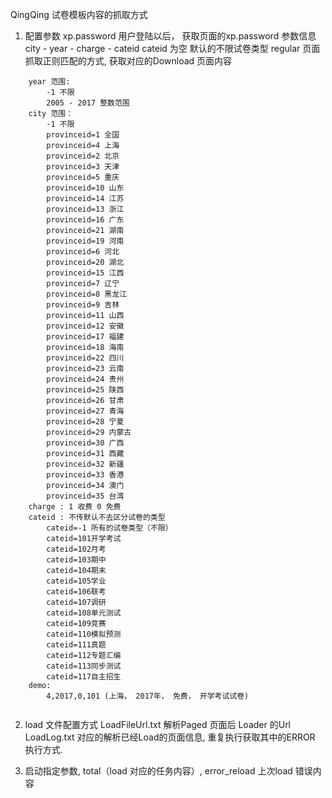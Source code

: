 QingQing 试卷模板内容的抓取方式
1. 配置参数
    xp.password 用户登陆以后， 获取页面的xp.password 参数信息
    city - year - charge - cateid cateid 为空 默认的不限试卷类型
    regular 页面抓取正则匹配的方式, 获取对应的Download 页面内容
```
    year 范围: 
        -1 不限
        2005 - 2017 整数范围
    city 范围：
        -1 不限
        provinceid=1 全国
        provinceid=4 上海
        provinceid=2 北京
        provinceid=3 天津
        provinceid=5 重庆
        provinceid=10 山东
        provinceid=14 江苏
        provinceid=13 浙江
        provinceid=16 广东
        provinceid=21 湖南
        provinceid=19 河南
        provinceid=6 河北
        provinceid=20 湖北
        provinceid=15 江西
        provinceid=7 辽宁
        provinceid=8 黑龙江
        provinceid=9 吉林
        provinceid=11 山西
        provinceid=12 安徽
        provinceid=17 福建
        provinceid=18 海南
        provinceid=22 四川
        provinceid=23 云南
        provinceid=24 贵州
        provinceid=25 陕西
        provinceid=26 甘肃
        provinceid=27 青海
        provinceid=28 宁夏
        provinceid=29 内蒙古
        provinceid=30 广西
        provinceid=31 西藏
        provinceid=32 新疆
        provinceid=33 香港
        provinceid=34 澳门
        provinceid=35 台湾
    charge : 1 收费 0 免费
    cateid : 不传默认不去区分试卷的类型
        cateid=-1 所有的试卷类型（不限）
        cateid=101开学考试
        cateid=102月考
        cateid=103期中
        cateid=104期末
        cateid=105学业
        cateid=106联考
        cateid=107调研
        cateid=108单元测试
        cateid=109竞赛
        cateid=110模拟预测
        cateid=111真题
        cateid=112专题汇编
        cateid=113同步测试
        cateid=117自主招生
    demo:
        4,2017,0,101 (上海， 2017年， 免费， 开学考试试卷)
        
```

2. load 文件配置方式
    LoadFileUrl.txt 解析Paged 页面后 Loader 的Url
    LoadLog.txt 对应的解析已经Load的页面信息, 重复执行获取其中的ERROR 执行方式.
    
3. 启动指定参数, total（load 对应的任务内容）, error_reload 上次load 错误内容